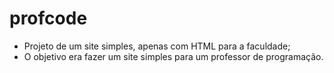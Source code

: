 # profcode

- Projeto de um site simples, apenas com HTML para a faculdade;
- O objetivo era fazer um site simples para um professor de programação.
